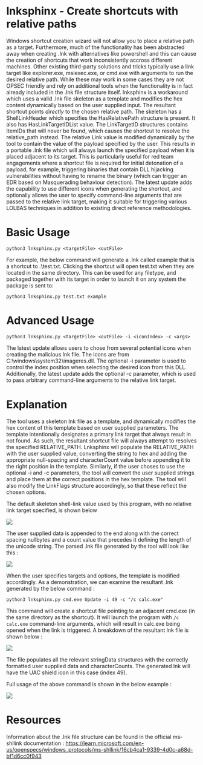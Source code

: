# lnksphinx - Create shortcuts with relative paths
Windows shortcut creation wizard will not allow you to place a relative path as a target. Furthermore, much of the functionality has been abstracted away when creating .lnk with alternatives like powershell and this can cause the creation of shortcuts that work inconsistently accross different machines. Other existing third-party solutions and tricks typically use a link target like explorer.exe, msiexec.exe, or cmd.exe with arguments to run the desired relative path. While these may work in some cases they are not OPSEC friendly and rely on additional tools when the functionality is in fact already included in the .lnk file structure itself.
lnksphinx is a workaround which uses a valid .lnk file skeleton as a template and modifies the hex content dynamically based on the user supplied input. The resultant shortcut points _directly_ to the chosen relative path. The skeleton has a ShellLinkHeader which specifies the HasRelativePath structure is present. It also has HasLinkTargetIDList value.
The LinkTargetID structures contains ItemIDs that will never be found, which causes the shortcut to resolve the relative_path instead. The relative Link value is modified dynamically by the tool to contain the value of the payload specified by the user.
This results in a portable .lnk file which will always launch the specified payload when it is placed adjacent to its target. This is particularly useful for red team engagements where a shortcut file is required for initial detonation of a payload, for example, triggering binaries that contain DLL hijacking vulnerabilities without having to rename the binary (which can trigger an EDR based on Masquerading behaviour detection). The latest update adds the capability to use different icons when generating the shortcut, and optionally allows the user to specify command-line arguments that are passed to the relative link target, making it suitable for triggering various LOLBAS techniques in addition to existing direct reference methodologies.

# Basic Usage
```python3 lnksphinx.py <targetFile> <outFile>``` 

For example, the below command will generate a .lnk called example that is a shortcut to .\test.txt. Clicking the shortcut will open test.txt when they are located in the same directory. This can be used for any filetype, and packaged together with its target in order to launch it on any system the package is sent to: 

```python3 lnksphinx.py test.txt example```

# Advanced Usage
```python3 lnksphinx.py <targetFile> <outFile> -i <iconIndex> -c <args>```

The latest update allows users to chose from several potential icons when creating the malicious lnk file. The icons are from C:\windows\system32\imageres.dll. The optional -i parameter is used to control the index position when selecting the desired icon from this DLL.
Additionally, the latest update adds the optional -c parameter, which is used to pass arbitrary command-line arguments to the relative link target.


# Explanation
The tool uses a skeleton lnk file as a template, and dynamically modifies the hex content of this template based on user supplied parameters.
The template intentionally designates a primary link target that always result in not found. As such, the resultant shortcut file will always attempt to resolves the specified RELATIVE_PATH.
Lnksphinx will populate the RELATIVE_PATH with the user supplied <targetFile> value, converting the string to hex and adding the appropriate null-spacing and characterCount value before appending it to the right position in the template.
Similarly, if the user choses to use the optional -i and -c parameters, the tool will convert the user supplied strings and place them at the correct positions in the hex template. The tool will also modify the LinkFlags structure accordingly, so that these reflect the chosen options.

The default skeleton shell-link value used by this program, with no relative link target specified, is shown below

![](https://github.com/PN-Tester/lnksphinx/blob/main/basic.PNG) 

The user supplied data is appended to the end along with the correct spacing nullbytes and a count value that precedes it defining the length of the unicode string.
The parsed .lnk file generated by the tool will look like this : 

![](https://github.com/PN-Tester/lnksphinx/blob/main/TEMPLATE.PNG)

When the user specifies targets and options,  the template is modified accordingly. As a demonstration, we can examine the resultant .lnk generated by the below command :

```python3 lnksphinx.py cmd.exe Update -i 49 -c "/c calc.exe"```

This command will create a shortcut file pointing to an adjacent cmd.exe (in the same directory as the shortcut). It will launch the program with ```/c calc.exe``` command-line arguments, which will result in calc.exe being opened when the link is triggered. 
A breakdown of the resultant lnk file is shown below :

![](https://github.com/PN-Tester/lnksphinx/blob/main/annoted.PNG)

The file populates all the relevant stringData structures with the correctly formatted user supplied data and characterCounts. The generated lnk will have the UAC shield icon in this case (index 49).

Full usage of the above command is shown in the below example :

![](https://github.com/PN-Tester/lnksphinx/blob/main/LNKSPHINXDEMO.gif)

# Resources
Information about the .lnk file structure can be found in the official ms-shllink documentation : https://learn.microsoft.com/en-us/openspecs/windows_protocols/ms-shllink/16cb4ca1-9339-4d0c-a68d-bf1d6cc0f943
